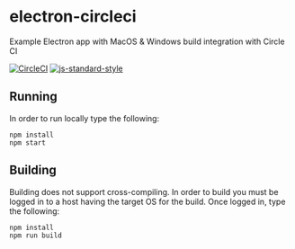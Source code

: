 # electron-circleci
Example Electron app with MacOS & Windows build integration with Circle CI

[![CircleCI](https://circleci.com/gh/joeireland/electron-circleci.svg?style=svg)](https://circleci.com/gh/joeireland/electron-circleci)
[![js-standard-style](https://img.shields.io/badge/code%20style-standard-brightgreen.svg)](http://standardjs.com/)

## Running
In order to run locally type the following:

```
npm install
npm start
```

## Building
Building does not support cross-compiling. In order to build you must be logged in to a host having the target OS for the build. Once logged in, type the following:

```
npm install
npm run build
```

